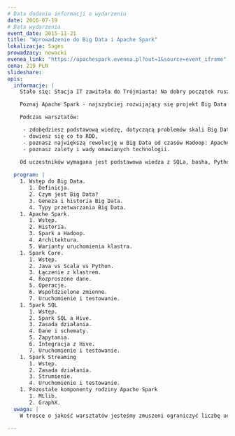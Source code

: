 ```yaml
---
# Data dodania informacji o wydarzeniu
date: 2016-07-19
# Data wydarzenia
event_date: 2015-11-21
title: "Wprowadzenie do Big Data i Apache Spark"
lokalizacja: Sages
prowadzacy: nowacki
evenea_link: "https://apachespark.evenea.pl?out=1&source=event_iframe"
cena: 219 PLN
slideshare:
opis:
  informacje: |
    Stało się: Stacja IT zawitała do Trójmiasta! Na dobry początek ruszamy ze Sparkiem, wkrótce kolejne tematy. W ramach inauguracji #stacja3city warsztaty są bezpłatne.

    Poznaj Apache Spark - najszybciej rozwijający się projekt Big Data ostatnich lat - podczas jednodniowych warsztatów z ekspertem! Program oferuje szybki start w świecie przetwarzania Big Data wraz z Apache Spark. Oprócz prezentacji, dla uczestników jest przygotowany warsztat, gdzie w praktyce będą mieli okazję samodzielnie eksplorować zbiory danych.

    Podczas warsztatów:

     - zdobędziesz podstawową wiedzę, dotyczącą problemów skali Big Data,
     - dowiesz się co to RDD,
     - poznasz największą rewolucję w Big Data od czasów Hadoop: Apache Spark,
     - poznasz zalety i wady omawianych technologii.

    Od uczestników wymagana jest podstawowa wiedza z SQLa, basha, Pythona (lub innego języka skryptowego) oraz Javy. Uczestnicy w trakcie zajęć korzystają z własnego sprzętu (wymagany komputer z min. 6GB RAM i procesorem Intel i5 lub nowszym/podobnym).
          
  program: |
    1. Wstęp do Big Data.
       1. Definicja.
       2. Czym jest Big Data?
       3. Geneza i historia Big Data.
       4. Typy przetwarzania Big Data.
    1. Apache Spark.
       1. Wstęp.
       2. Historia.
       3. Spark a Hadoop.
       4. Architektura.
       5. Warianty uruchomienia klastra.
    1. Spark Core.
       1. Wstęp.
       2. Java vs Scala vs Python.           
       3. Łączenie z klastrem.
       4. Rozproszone dane.            
       5. Operacje.
       6. Współdzielone zmienne.
       7. Uruchomienie i testowanie.
    1. Spark SQL
       1. Wstęp.
       2. Spark SQL a Hive.
       3. Zasada działania.
       4. Dane i schematy.
       5. Zapytania.
       6. Integracja z Hive.
       7. Uruchomienie i testowanie.
    1. Spark Streaming  
       1. Wstęp.
       2. Zasada działania.
       3. Strumienie.
       4. Uruchomienie i testowanie.
    1. Pozostałe komponenty rodziny Apache Spark
       1. MLlib.
       2. GraphX.
  uwaga: |
    W trosce o jakość warsztatów jesteśmy zmuszeni ograniczyć liczbę uczestników. **Kwalifikacja odbywa się na podstawie odpowiedzi udzielonych w formularzu zgłoszeniowym oraz - w dalszym kroku - kolejności zgłoszeń.** Potwierdzenie udziału w warsztatach wraz z instrukcją przygotowania środowiska otrzymasz najpóźniej na 7 dni przed planowaną datą wydarzenia.

---
```

